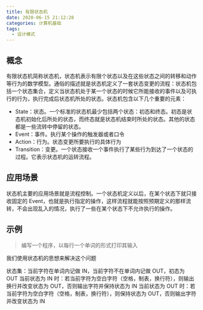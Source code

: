 ```yaml
---
title: 有限状态机
date: 2020-06-15 21:12:28
categories: 计算机基础
tags:
  - 设计模式
---
```


## 概念

有限状态机简称状态机，状态机表示有限个状态以及在这些状态之间的转移和动作等行为的数学模型。通俗的描述就是状态机定义了一套状态变更的流程：状态机包括一个状态集合，定义当状态机处于某一个状态的时候它所能接收的事件以及可执行的行为，执行完成后状态机所处的状态。状态机包含以下几个重要的元素：

- State：状态。一个标准的状态机最少包括两个状态：初态和终态。初态是状态机初始化后所处的状态，而终态就是状态机结束时所处的状态。其他的状态都是一些流转中停留的状态。
- Event：事件。执行某个操作的触发器或者口令
- Action：行为。状态变更所要执行的具体行为
- Transition：变更。一个状态接收一个事件执行了某些行为到达了一个状态的过程。它表示状态机的运转流程。

## 应用场景

状态机主要的应用场景就是流程控制。一个状态机定义以后，在某个状态下就只接收固定的 Event，也就是执行指定的操作，这样流程就能按照预期定义的那样流转，不会出现乱入的情况，执行了一些在某个状态下不允许执行的操作。

## 示例

> 编写一个程序，以每行一个单词的形式打印其输入

我们使用状态机的思想来解决这个问题

状态集：当前字符在单词内记做 IN，当前字符不在单词内记做 OUT，初态为 OUT
当前状态为 IN 时：若当前字符为空白字符（空格，制表，换行符），则输出换行并改变状态为 OUT，否则输出字符并保持状态为 IN
当前状态为 OUT 时：若当前字符为空白字符（空格，制表，换行符），则保持状态为 OUT，否则输出字符并改变状态为 IN
